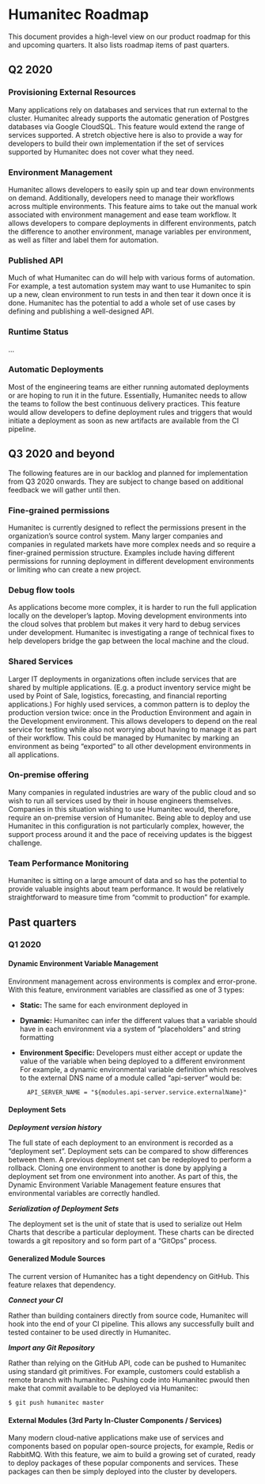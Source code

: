 # Humanitec Roadmap

This document provides a high-level view on our product roadmap for this and upcoming quarters. It also lists roadmap items of past quarters.

## Q2 2020

### Provisioning External Resources

Many applications rely on databases and services that run external to the cluster. Humanitec already supports the automatic generation of Postgres databases via Google CloudSQL. This feature would extend the range of services supported. A stretch objective here is also to provide a way for developers to build their own implementation if the set of services supported by Humanitec does not cover what they need. 

### Environment Management

Humanitec allows developers to easily spin up and tear down environments on demand. Additionally, developers need to manage their workflows across multiple environments. This feature aims to take out the manual work associated with environment management and ease team workflow. It allows developers to compare deployments in different environments, patch the difference to another environment, manage variables per environment, as well as filter and label them for automation.

### Published API

Much of what Humanitec can do will help with various forms of automation. For example, a test automation system may want to use Humanitec to spin up a new, clean environment to run tests in and then tear it down once it is done. Humanitec has the potential to add a whole set of use cases by defining and publishing a well-designed API.

### Runtime Status

...

### Automatic Deployments

Most of the engineering teams are either running automated deployments or are hoping to run it in the future. Essentially, Humanitec needs to allow the teams to follow the best continuous delivery practices. This feature would allow developers to define deployment rules and triggers that would initiate a deployment as soon as new artifacts are available from the CI pipeline.

## Q3 2020 and beyond

The following features are in our backlog and planned for implementation from Q3 2020 onwards. They are subject to change based on additional feedback we will gather until then.

### Fine-grained permissions

Humanitec is currently designed to reflect the permissions present in the organization’s source control system. Many larger companies and companies in regulated markets have more complex needs and so require a finer-grained permission structure. Examples include having different permissions for running deployment in different development environments or limiting who can create a new project.

### Debug flow tools

As applications become more complex, it is harder to run the full application locally on the developer’s laptop. Moving development environments into the cloud solves that problem but makes it very hard to debug services under development. Humanitec is investigating a range of technical fixes to help developers bridge the gap between the local machine and the cloud.

### Shared Services

Larger IT deployments in organizations often include services that are shared by multiple applications. (E.g. a product inventory service might be used by Point of Sale, logistics, forecasting, and financial reporting applications.)
For highly used services, a common pattern is to deploy the production version twice: once in the Production Environment and again in the Development environment. This allows developers to depend on the real service for testing while also not worrying about having to manage it as part of their workflow. This could be managed by Humanitec by marking an environment as being “exported” to all other development environments in all applications.

### On-premise offering

Many companies in regulated industries are wary of the public cloud and so wish to run all services used by their in house engineers themselves. Companies in this situation wishing to use Humanitec would, therefore, require an on-premise version of Humanitec. Being able to deploy and use Humanitec in this configuration is not particularly complex, however, the support process around it and the pace of receiving updates is the biggest challenge.

### Team Performance Monitoring

Humanitec is sitting on a large amount of data and so has the potential to provide valuable insights about team performance. It would be relatively straightforward to measure time from “commit to production” for example.

## Past quarters

### Q1 2020

#### Dynamic Environment Variable Management
Environment management across environments is complex and error-prone. With this feature, environment variables are classified as one of 3 types:
* **Static:** The same for each environment deployed in
* **Dynamic:** Humanitec can infer the different values that a variable should have in each environment via a system of “placeholders” and string formatting
* **Environment Specific:** Developers must either accept or update the value of the variable when being deployed to a different environment
For example, a dynamic environmental variable definition which resolves to the external DNS name of a module called “api-server” would be:

        API_SERVER_NAME = "${modules.api-server.service.externalName}"

#### Deployment Sets

***Deployment version history***

The full state of each deployment to an environment is recorded as a “deployment set”. Deployment sets can be compared to show differences between them. A previous deployment set can be redeployed to perform a rollback. Cloning one environment to another is done by applying a deployment set from one environment into another. As part of this, the Dynamic Environment Variable Management feature ensures that environmental variables are correctly handled.

***Serialization of Deployment Sets***

The deployment set is the unit of state that is used to serialize out Helm Charts that describe a particular deployment. These charts can be directed towards a git repository and so form part of a “GitOps” process.

#### Generalized Module Sources

The current version of Humanitec has a tight dependency on GitHub. This feature relaxes that dependency.

***Connect your CI***

Rather than building containers directly from source code, Humanitec will hook into the end of your CI pipeline. This allows any successfully built and tested container to be used directly in Humanitec.

***Import any Git Repository***

Rather than relying on the GitHub API, code can be pushed to Humanitec using standard git primitives.  For example, customers could establish a remote branch with humanitec. Pushing code into Humanitec pwould then make that commit available to be deployed via Humanitec:

    $ git push humanitec master

#### External Modules (3rd Party In-Cluster Components / Services)

Many modern cloud-native applications make use of services and components based on popular open-source projects, for example, Redis or RabbitMQ. With this feature, we aim to build a growing set of curated, ready to deploy packages of these popular components and services. These packages can then be simply deployed into the cluster by developers.
